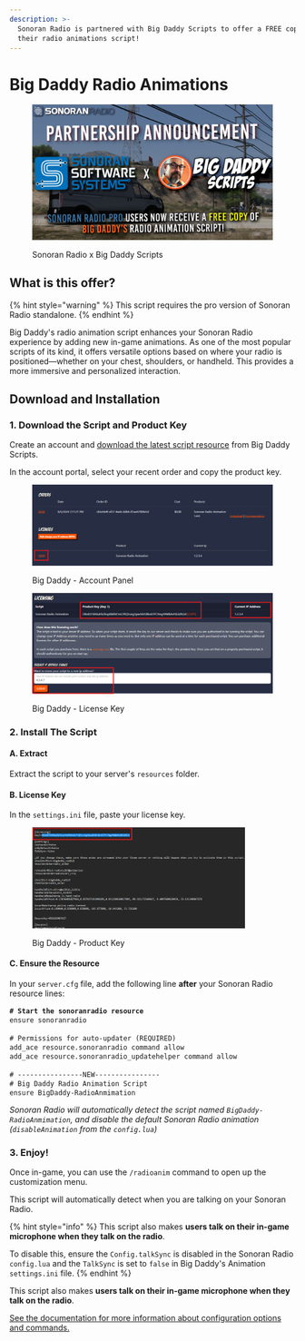 ```yaml
---
description: >-
  Sonoran Radio is partnered with Big Daddy Scripts to offer a FREE copy of
  their radio animations script!
---
```


# Big Daddy Radio Animations

<figure><img src="../../.gitbook/assets/SONORAN X BIGPAPA2.png" alt=""><figcaption><p>Sonoran Radio x Big Daddy Scripts</p></figcaption></figure>

## What is this offer?

{% hint style="warning" %}
This script requires the pro version of Sonoran Radio standalone.
{% endhint %}

Big Daddy's radio animation script enhances your Sonoran Radio experience by adding new in-game animations. As one of the most popular scripts of its kind, it offers versatile options based on where your radio is positioned—whether on your chest, shoulders, or handheld. This provides a more immersive and personalized interaction.

## Download and Installation

### 1. Download the Script and Product Key

Create an account and [download the latest script resource](https://sonoran.link/bigdaddy) from Big Daddy Scripts.

In the account portal, select your recent order and copy the product key.

<div>

<figure><img src="../../.gitbook/assets/image (1) (1) (1) (1) (1).png" alt=""><figcaption><p>Big Daddy - Account Panel</p></figcaption></figure>

 

<figure><img src="../../.gitbook/assets/image (9).png" alt=""><figcaption><p>Big Daddy - License Key</p></figcaption></figure>

</div>

### 2. Install The Script

#### A. Extract

Extract the script to your server's `resources` folder.

#### B. License Key

In the `settings.ini` file, paste your license key.

<figure><img src="../../.gitbook/assets/image (2) (1) (1).png" alt="" width="375"><figcaption><p>Big Daddy - Product Key</p></figcaption></figure>

#### C. Ensure the Resource

In your `server.cfg` file, add the following line **after** your Sonoran Radio resource lines:

<pre><code><strong># Start the sonoranradio resource
</strong>ensure sonoranradio

# Permissions for auto-updater (REQUIRED)
add_ace resource.sonoranradio command allow
add_ace resource.sonoranradio_updatehelper command allow

# ----------------NEW----------------
# Big Daddy Radio Animation Script
ensure BigDaddy-RadioAnmimation
</code></pre>

_Sonoran Radio will automatically detect the script named `BigDaddy-RadioAnmimation`, and disable the default Sonoran Radio animation (`disableAnimation` from the `config.lua`)_

### 3. Enjoy!

Once in-game, you can use the `/radioanim` command to open up the customization menu.

This script will automatically detect when you are talking on your Sonoran Radio.

{% hint style="info" %}
This script also makes **users talk on their in-game microphone when they talk on the radio**.

To disable this, ensure the `Config.talkSync` is disabled in the Sonoran Radio `config.lua` and the `TalkSync` is set to `false` in Big Daddy's Animation `settings.ini` file.
{% endhint %}

This script also makes **users talk on their in-game microphone when they talk on the radio**.

[See the documentation for more information about configuration options and commands.](https://wiki.bigdaddyscripts.com/en/documentation/Radio-Animation)

